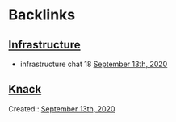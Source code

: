 
# Backlinks
## [Infrastructure](<Infrastructure.md>)
- infrastructure chat 18 [September 13th, 2020](<September 13th, 2020.md>)

## [Knack](<Knack.md>)
Created:: [September 13th, 2020](<September 13th, 2020.md>)

